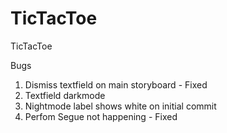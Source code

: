 # TicTacToe
TicTacToe

Bugs
1. Dismiss textfield on main storyboard - Fixed
2. Textfield darkmode
3. Nightmode label shows white on initial commit
4. Perfom Segue not happening - Fixed
